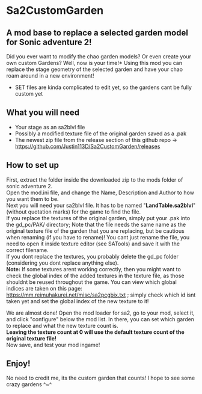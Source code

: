 # Sa2CustomGarden
## A mod base to replace a selected garden model for Sonic adventure 2!
Did you ever want to modify the chao garden models? Or even create your own custom Gardens? Well, now is your time!*
Using this mod you can replace the stage geometry of the selected garden and have your chao roam around in a new environment!

* SET files are kinda complicated to edit yet, so the gardens cant be fully custom yet

## What you will need
- Your stage as an sa2blvl file
- Possibly a modified texture file of the original garden saved as a .pak
- The newest zip file from the release section of this github repo -> https://github.com/Justin113D/Sa2CustomGarden/releases

## How to set up
First, extract the folder inside the downloaded zip to the mods folder of sonic adventure 2. </br>
Open the mod.ini file, and change the Name, Description and Author to how you want them to be. </br>
Next you will need your sa2blvl file. It has to be named "**LandTable.sa2blvl**" (without quotation marks) for the game to find the file. </br>
If you replace the textures of the original garden, simply put your .pak into the gd_pc/PAK/ directory; Note that the file needs the same name as the original texture file of the garden that you are replacing, but be cautious when renaming (if you have to rename)! You cant just rename the file, you need to open it inside texture editor (see SATools) and save it with the correct filename. </br>
If you dont replace the textures, you probably delete the gd_pc folder (considering you dont replace anything else). </br>
**Note:** If some textures arent working correctly, then you might want to check the global index of the added textures in the texture file, as those shouldnt be reused throughout the game. You can view which global indices are taken on this page: https://mm.reimuhakurei.net/misc/sa2pcgbix.txt ; simply check which id isnt taken yet and set the global index of the new texture to it!


We are almost done! Open the mod loader for sa2, go to your mod, select it, and click "configure" below the mod list. In there, you can set which garden to replace and what the new texture count is. </br>
**Leaving the texture count at 0 will use the default texture count of the original texture file!** </br>
Now save, and test your mod ingame!

## Enjoy!
No need to credit me, its the custom garden that counts! I hope to see some crazy gardens ^~^

